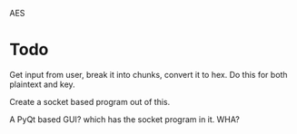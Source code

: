 AES

# Todo

Get input from user, break it into chunks, convert it to hex. Do this for both plaintext and key.

Create a socket based program out of this.

A PyQt based GUI? which has the socket program in it. WHA?

